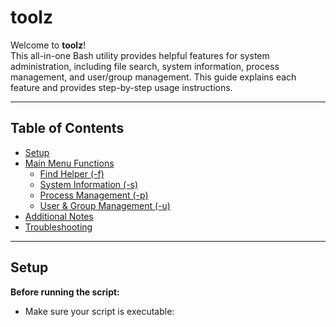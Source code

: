 # toolz

Welcome to **toolz**!  
This all-in-one Bash utility provides helpful features for system administration, including file search, system information, process management, and user/group management. This guide explains each feature and provides step-by-step usage instructions.

---

## Table of Contents

- [Setup](#setup)
- [Main Menu Functions](#main-menu-functions)
  - [Find Helper (-f)](#find-helper--f)
  - [System Information (-s)](#system-information--s)
  - [Process Management (-p)](#process-management--p)
  - [User & Group Management (-u)](#user--group-management--u)
- [Additional Notes](#additional-notes)
- [Troubleshooting](#troubleshooting)

---

## Setup

**Before running the script:**

- Make sure your script is executable:

